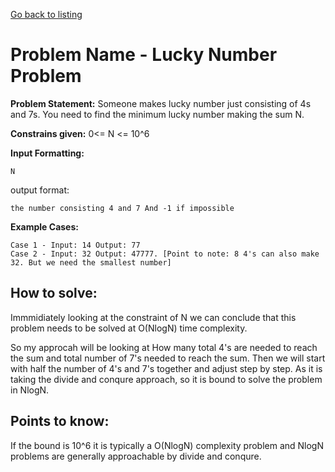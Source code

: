 [Go back to listing](../README.md)

# Problem Name - Lucky Number Problem

**Problem Statement:** Someone makes lucky number just consisting of 4s and 7s. You need to find the minimum lucky number making the sum N.

**Constrains given:** 0<= N <= 10^6

**Input Formatting:** 

```
N
```

output format:

```
the number consisting 4 and 7 And -1 if impossible
```

**Example Cases:**

    Case 1 - Input: 14 Output: 77
    Case 2 - Input: 32 Output: 47777. [Point to note: 8 4's can also make 32. But we need the smallest number]

## How to solve:

Immmidiately looking at the constraint of N we can conclude that this problem needs to be solved at O(NlogN) time complexity.

So my approcah will be looking at How many total 4's are needed to reach the sum and total number of 7's needed to reach the sum. Then we will start with half the number of 4's and 7's together and adjust step by step. As it is taking the divide and conqure approach, so it is bound to solve the problem in NlogN.


## Points to know: 

If the bound is 10^6 it is typically a O(NlogN) complexity problem and NlogN problems are generally approachable by divide and conqure.